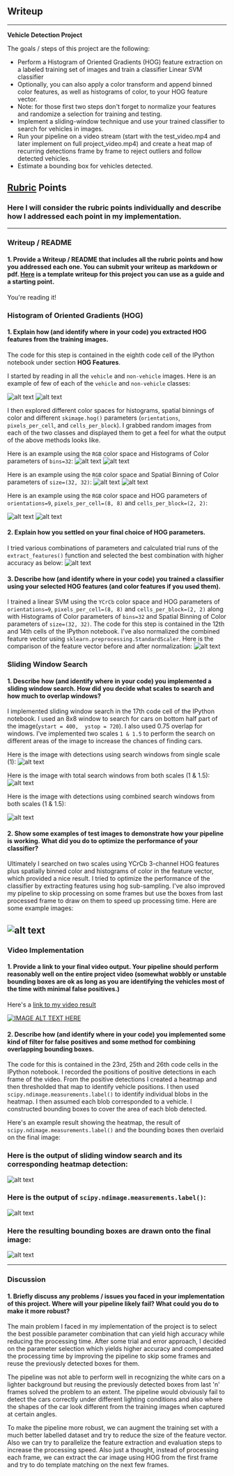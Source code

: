 ## Writeup

---

**Vehicle Detection Project**

The goals / steps of this project are the following:

* Perform a Histogram of Oriented Gradients (HOG) feature extraction on a labeled training set of images and train a classifier Linear SVM classifier
* Optionally, you can also apply a color transform and append binned color features, as well as histograms of color, to your HOG feature vector. 
* Note: for those first two steps don't forget to normalize your features and randomize a selection for training and testing.
* Implement a sliding-window technique and use your trained classifier to search for vehicles in images.
* Run your pipeline on a video stream (start with the test_video.mp4 and later implement on full project_video.mp4) and create a heat map of recurring detections frame by frame to reject outliers and follow detected vehicles.
* Estimate a bounding box for vehicles detected.

[//]: # (Image References)
[image1]: ./examples/Sample_Car.png
[image2]: ./examples/Sample_Non_Car.png
[image3]: ./examples/Histogram_Car.png
[image4]: ./examples/Histogram_Non_Car.png
[image5]: ./examples/Spatial_Car.png
[image6]: ./examples/Spatial_Non_Car.png
[image7]: ./examples/HOG_Car.png
[image8]: ./examples/HOG_Non_Car.png
[image9]: ./examples/params_selection.png
[image10]: ./examples/Combined_Features.png
[image11]: ./examples/Single_Scale.png
[image12]: ./examples/Search_Windows.png
[image13]: ./examples/Multi_Scale.png
[image14]: ./examples/HeatMap.png
[image15]: ./examples/Car_Detection.png
[image16]: ./examples/Draw_Boxes.png
[image17]: ./examples/Test_Images.png
[video1]: ./project_video_output.mp4

## [Rubric](https://review.udacity.com/#!/rubrics/513/view) Points
### Here I will consider the rubric points individually and describe how I addressed each point in my implementation.  

---
### Writeup / README

#### 1. Provide a Writeup / README that includes all the rubric points and how you addressed each one.  You can submit your writeup as markdown or pdf.  [Here](https://github.com/udacity/CarND-Vehicle-Detection/blob/master/writeup_template.md) is a template writeup for this project you can use as a guide and a starting point.  

You're reading it!

### Histogram of Oriented Gradients (HOG)

#### 1. Explain how (and identify where in your code) you extracted HOG features from the training images.

The code for this step is contained in the eighth code cell of the IPython notebook under section **HOG Features**.

I started by reading in all the `vehicle` and `non-vehicle` images.  Here is an example of few of each of the `vehicle` and `non-vehicle` classes:

![alt text][image1]
![alt text][image2]

I then explored different color spaces for histograms, spatial binnings of color and different `skimage.hog()` parameters (`orientations`, `pixels_per_cell`, and `cells_per_block`).  I grabbed random images from each of the two classes and displayed them to get a feel for what the output of the above methods looks like.

Here is an example using the `RGB` color space and Histograms of Color parameters of `bins=32`:
![alt text][image3]
![alt text][image4]

Here is an example using the `RGB` color space and Spatial Binning of Color parameters of `size=(32, 32)`:
![alt text][image5]
![alt text][image6]

Here is an example using the `RGB` color space and HOG parameters of `orientations=9`, `pixels_per_cell=(8, 8)` and `cells_per_block=(2, 2)`:

![alt text][image7]
![alt text][image8]

#### 2. Explain how you settled on your final choice of HOG parameters.

I tried various combinations of parameters and calculated trial runs of the `extract_features()` function and selected the best combination with higher accuracy as below:
![alt text][image9]

#### 3. Describe how (and identify where in your code) you trained a classifier using your selected HOG features (and color features if you used them).

I trained a linear SVM using the `YCrCb` color space and HOG parameters of `orientations=9`, `pixels_per_cell=(8, 8)` and `cells_per_block=(2, 2)` along with Histograms of Color parameters of `bins=32` and  Spatial Binning of Color parameters of `size=(32, 32)`. The code for this step is contained in the 12th and 14th cells of the IPython notebook. I've also normalized the combined feature vector using `sklearn.preprocessing.StandardScaler`. Here is the comparison of the feature vector before and after normalization:
![alt text][image10]

### Sliding Window Search

#### 1. Describe how (and identify where in your code) you implemented a sliding window search.  How did you decide what scales to search and how much to overlap windows?

I implemented sliding window search in the 17th code cell of the IPython notebook. I used an 8x8 window to search for cars on bottom half part of the image(`ystart = 400,  ystop = 720`). I also used 0.75 overlap for windows. I've implemented two scales `1 & 1.5` to perform the search on different areas of the image to increase the chances of finding cars.

Here is the image with detections using search windows from single scale (1):
![alt text][image11]

Here is the image with total search windows from both scales (1 & 1.5):
![alt text][image12]

Here is the image with detections using combined search windows from both scales (1 & 1.5):

![alt text][image13]

#### 2. Show some examples of test images to demonstrate how your pipeline is working.  What did you do to optimize the performance of your classifier?

Ultimately I searched on two scales using YCrCb 3-channel HOG features plus spatially binned color and histograms of color in the feature vector, which provided a nice result.  I tried to optimize the performance of the classifier by extracting features using hog sub-sampling. I've also improved my pipeline to skip processing on some frames but use the boxes from last processed frame to draw on them to speed up processing time. Here are some example images:

![alt text][image17]
---

### Video Implementation

#### 1. Provide a link to your final video output.  Your pipeline should perform reasonably well on the entire project video (somewhat wobbly or unstable bounding boxes are ok as long as you are identifying the vehicles most of the time with minimal false positives.)
Here's a [link to my video result](./project_video_output.mp4)

 [![IMAGE ALT TEXT HERE](https://img.youtube.com/vi/IO9c_PQrEbk/0.jpg)](https://www.youtube.com/watch?v=IO9c_PQrEbk)


#### 2. Describe how (and identify where in your code) you implemented some kind of filter for false positives and some method for combining overlapping bounding boxes.

The code for this is contained in the 23rd, 25th and 26th code cells in the IPython notebook.
I recorded the positions of positive detections in each frame of the video.  From the positive detections I created a heatmap and then thresholded that map to identify vehicle positions.  I then used `scipy.ndimage.measurements.label()` to identify individual blobs in the heatmap.  I then assumed each blob corresponded to a vehicle.  I constructed bounding boxes to cover the area of each blob detected.  

Here's an example result showing the heatmap, the result of `scipy.ndimage.measurements.label()` and the bounding boxes then overlaid on the final image:

### Here is the output of sliding window search and its corresponding heatmap detection:

![alt text][image14]

### Here is the output of `scipy.ndimage.measurements.label()`:
![alt text][image15]

### Here the resulting bounding boxes are drawn onto the final image:
![alt text][image16]



---

### Discussion

#### 1. Briefly discuss any problems / issues you faced in your implementation of this project.  Where will your pipeline likely fail?  What could you do to make it more robust?

The main problem I faced in my implementation of the project is to select the best possible parameter combination that can yield high accuracy while reducing the processing time. After some trial and error approach, I decided on the parameter selection which yields higher accuracy and compensated the processing time by improving the pipeline to skip some frames and reuse the previously detected boxes for them. 

The pipeline was not able to perform well in recognizing the white cars on a lighter background but reusing the previously detected boxes from last 'n' frames solved the problem to an extent. The pipeline would obviously fail to detect the cars correctly under different lighting conditions and also where the shapes of the car look different from the training images when captured at certain angles.

To make the pipeline more robust, we can augment the training set with a much better labelled dataset and try to reduce the size of the feature vector. Also we can try to parallelize the feature extraction and evaluation steps to increase the processing speed. Also just a thought, instead of processing each frame, we can extract the car image using HOG from the first frame and try to do template matching on the next few frames.

